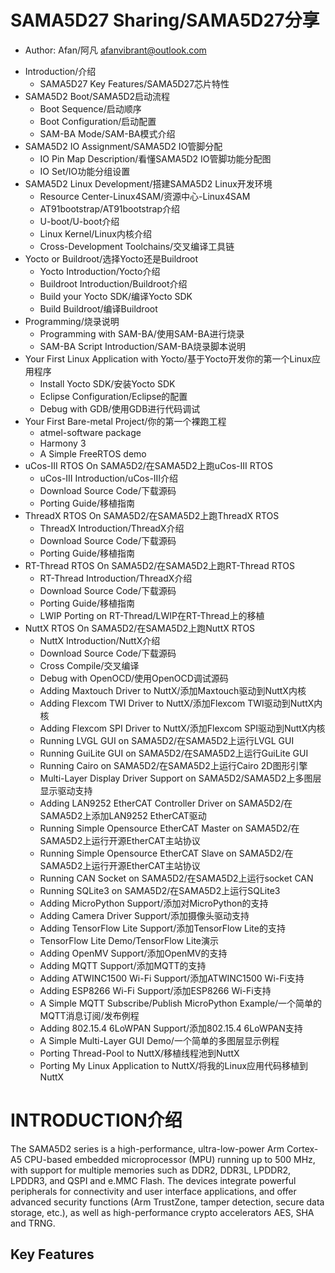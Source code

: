 # SAMA5D27 Sharing/SAMA5D27分享
  - Author: Afan/阿凡 <afanvibrant@outlook.com>

* Introduction/介绍
  - SAMA5D27 Key Features/SAMA5D27芯片特性
* SAMA5D2 Boot/SAMA5D2启动流程
  - Boot Sequence/启动顺序
  - Boot Configuration/启动配置
  - SAM-BA Mode/SAM-BA模式介绍
* SAMA5D2 IO Assignment/SAMA5D2 IO管脚分配
  - IO Pin Map Description/看懂SAMA5D2 IO管脚功能分配图
  - IO Set/IO功能分组设置
* SAMA5D2 Linux Development/搭建SAMA5D2 Linux开发环境
  - Resource Center-Linux4SAM/资源中心-Linux4SAM
  - AT91bootstrap/AT91bootstrap介绍
  - U-boot/U-boot介绍
  - Linux Kernel/Linux内核介绍
  - Cross-Development Toolchains/交叉编译工具链
* Yocto or Buildroot/选择Yocto还是Buildroot
  - Yocto Introduction/Yocto介绍
  - Buildroot Introduction/Buildroot介绍
  - Build your Yocto SDK/编译Yocto SDK
  - Build Buildroot/编译Buildroot
* Programming/烧录说明
  - Programming with SAM-BA/使用SAM-BA进行烧录
  - SAM-BA Script Introduction/SAM-BA烧录脚本说明
* Your First Linux Application with Yocto/基于Yocto开发你的第一个Linux应用程序
  - Install Yocto SDK/安装Yocto SDK
  - Eclipse Configuration/Eclipse的配置
  - Debug with GDB/使用GDB进行代码调试
* Your First Bare-metal Project/你的第一个裸跑工程
  - atmel-software package
  - Harmony 3
  - A Simple FreeRTOS demo
* uCos-III RTOS On SAMA5D2/在SAMA5D2上跑uCos-III RTOS
  - uCos-III Introduction/uCos-III介绍
  - Download Source Code/下载源码
  - Porting Guide/移植指南
* ThreadX RTOS On SAMA5D2/在SAMA5D2上跑ThreadX RTOS
  - ThreadX Introduction/ThreadX介绍
  - Download Source Code/下载源码
  - Porting Guide/移植指南
* RT-Thread RTOS On SAMA5D2/在SAMA5D2上跑RT-Thread RTOS
  - RT-Thread Introduction/ThreadX介绍
  - Download Source Code/下载源码
  - Porting Guide/移植指南
  - LWIP Porting on RT-Thread/LWIP在RT-Thread上的移植
* NuttX RTOS On SAMA5D2/在SAMA5D2上跑NuttX RTOS
  - NuttX Introduction/NuttX介绍
  - Download Source Code/下载源码
  - Cross Compile/交叉编译
  - Debug with OpenOCD/使用OpenOCD调试源码
  - Adding Maxtouch Driver to NuttX/添加Maxtouch驱动到NuttX内核
  - Adding Flexcom TWI Driver to NuttX/添加Flexcom TWI驱动到NuttX内核
  - Adding Flexcom SPI Driver to NuttX/添加Flexcom SPI驱动到NuttX内核
  - Running LVGL GUI on SAMA5D2/在SAMA5D2上运行LVGL GUI
  - Running GuiLite GUI on SAMA5D2/在SAMA5D2上运行GuiLite GUI
  - Running Cairo on SAMA5D2/在SAMA5D2上运行Cairo 2D图形引擎
  - Multi-Layer Display Driver Support on SAMA5D2/SAMA5D2上多图层显示驱动支持
  - Adding LAN9252 EtherCAT Controller Driver on SAMA5D2/在SAMA5D2上添加LAN9252 EtherCAT驱动
  - Running Simple Opensource EtherCAT Master on SAMA5D2/在SAMA5D2上运行开源EtherCAT主站协议
  - Running Simple Opensource EtherCAT Slave on SAMA5D2/在SAMA5D2上运行开源EtherCAT主站协议
  - Running CAN Socket on SAMA5D2/在SAMA5D2上运行socket CAN
  - Running SQLite3 on SAMA5D2/在SAMA5D2上运行SQLite3
  - Adding MicroPython Support/添加对MicroPython的支持
  - Adding Camera Driver Support/添加摄像头驱动支持
  - Adding TensorFlow Lite Support/添加TensorFlow Lite的支持
  - TensorFlow Lite Demo/TensorFlow Lite演示
  - Adding OpenMV Support/添加OpenMV的支持
  - Adding MQTT Support/添加MQTT的支持
  - Adding ATWINC1500 Wi-Fi Support/添加ATWINC1500 Wi-Fi支持
  - Adding ESP8266 Wi-Fi Support/添加ESP8266 Wi-Fi支持
  - A Simple MQTT Subscribe/Publish MicroPython Example/一个简单的MQTT消息订阅/发布例程
  - Adding 802.15.4 6LoWPAN Support/添加802.15.4 6LoWPAN支持
  - A Simple Multi-Layer GUI Demo/一个简单的多图层显示例程
  - Porting Thread-Pool to NuttX/移植线程池到NuttX
  - Porting My Linux Application to NuttX/将我的Linux应用代码移植到NuttX

# INTRODUCTION介绍

The SAMA5D2 series is a high-performance, ultra-low-power Arm Cortex-A5
CPU-based embedded microprocessor (MPU) running up to 500 MHz, with support
for multiple memories such as DDR2, DDR3L, LPDDR2, LPDDR3, and QSPI and
e.MMC Flash. The devices integrate powerful peripherals for connectivity
and user interface applications, and offer advanced security functions
(Arm TrustZone, tamper detection, secure data storage, etc.), as well
as high-performance crypto accelerators AES, SHA and TRNG.

## Key Features